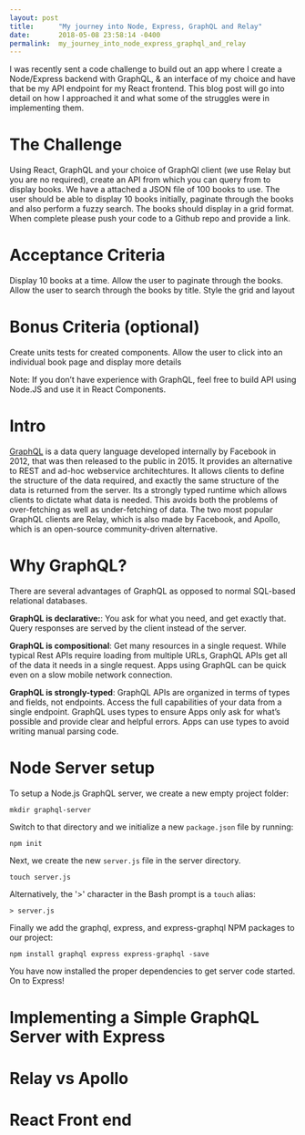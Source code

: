 ```yaml
---
layout: post
title:      "My journey into Node, Express, GraphQL and Relay"
date:       2018-05-08 23:58:14 -0400
permalink:  my_journey_into_node_express_graphql_and_relay
---
```



I was recently sent a code challenge to build out an app where I create a Node/Express backend with GraphQL, & an interface of my choice and have that be my API endpoint for my React frontend. This blog post will go into detail on how I approached it and what some of the struggles were in implementing them.

# The Challenge
Using React, GraphQL and your choice of GraphQl client (we use Relay but you are no required), create an API from which you can query from to display books. We have a attached a JSON file of 100 books to use. The user should be able to display 10 books initially, paginate through the books and also perform a fuzzy search. The books should display in a grid format. When complete please push your code to a Github repo and provide a link.

# Acceptance Criteria
Display 10 books at a time.
Allow the user to paginate through the books.
Allow the user to search through the books by title.
Style the grid and layout
# Bonus Criteria (optional)
Create units tests for created components.
Allow the user to click into an individual book page and display more details

Note:
If you don’t have experience with GraphQL, feel free to build API using Node.JS and use it in React Components.

# Intro
[GraphQL](http://graphql.org/) is a data query language developed internally by Facebook in 2012, that was then released to the public in 2015. It provides an alternative to REST and ad-hoc webservice architechtures. It allows clients to define the structure of the data required, and exactly the same structure of the data is returned from the server. Its a strongly typed runtime which allows clients to dictate what data is needed. This avoids both the problems of over-fetching as well as under-fetching of data. The two most popular GraphQL clients are Relay, which is also made by Facebook, and Apollo, which is an open-source community-driven alternative.

# Why GraphQL?
There are several advantages of GraphQL as opposed to normal SQL-based relational databases.

**GraphQL is declarative:**: You ask for what you need, and get exactly that. Query responses are served by the client instead of the server. 

**GraphQL is compositional**: Get many resources in a single request. While typical Rest APIs require loading from multiple URLs, GraphQL APIs get all of the data it needs in a single request. Apps using GraphQL can be quick even on a slow mobile network connection.

**GraphQL is strongly-typed**: GraphQL APIs are organized in terms of types and fields, not endpoints. Access the full capabilities of your data from a single endpoint. GraphQL uses types to ensure Apps only ask for what’s possible and provide clear and helpful errors. Apps can use types to avoid writing manual parsing code.

# Node Server setup
To setup a Node.js GraphQL server, we create a new empty project folder:

```
mkdir graphql-server
```

Switch to that directory and we initialize a new `package.json` file by running:

```
npm init
```

Next, we create the new `server.js` file in the server directory. 

```
touch server.js
```

Alternatively, the '>' character in the Bash prompt is a `touch` alias:

```
> server.js
```

Finally we add the graphql, express, and express-graphql NPM packages to our project:

```
npm install graphql express express-graphql -save
```

You have now installed the proper dependencies to get server code started. On to Express!

# Implementing a Simple GraphQL Server with Express


# Relay vs Apollo

# React Front end
